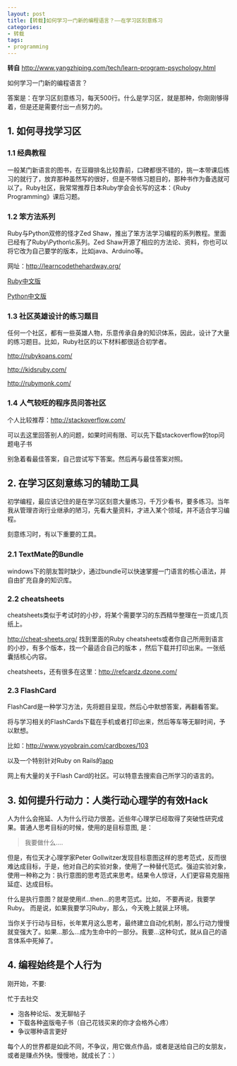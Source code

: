 ```yaml
---
layout: post
title: [转载]如何学习一门新的编程语言？——在学习区刻意练习
categories:
- 转载
tags:
- programming
---
```



**转自** http://www.yangzhiping.com/tech/learn-program-psychology.html

如何学习一门新的编程语言？

答案是：在学习区刻意练习，每天500行。什么是学习区，就是那种，你刚刚够得着，但是还是需要付出一点努力的。

## 1. 如何寻找学习区
### 1.1 经典教程
一般某门新语言的图书，在豆瓣排名比较靠前，口碑都很不错的，挑一本带课后练习的就行了，放弃那种虽然写的很好，但是不带练习题目的，那种书作为备选就可以了。Ruby社区，我常常推荐日本Ruby学会会长写的这本：《Ruby Programming》课后习题。

### 1.2 笨方法系列
Ruby与Python双修的怪才Zed Shaw，推出了笨方法学习编程的系列教程。里面已经有了Ruby\Python\c系列。Zed Shaw开源了相应的方法论、资料，你也可以将它改为自己要学的版本，比如java、Arduino等。

网址：http://learncodethehardway.org/

[Ruby中文版](http://lrthw.github.com/)

[Python中文版](http://readthedocs.org/docs/learn-python-the-hard-way-zh_cn-translation/en/latest/index.html)

### 1.3 社区英雄设计的练习题目
任何一个社区，都有一些英雄人物，乐意传承自身的知识体系，因此，设计了大量的练习题目。比如，Ruby社区的以下材料都很适合初学者。

http://rubykoans.com/

http://kidsruby.com/

http://rubymonk.com/

### 1.4 人气较旺的程序员问答社区
个人比较推荐：http://stackoverflow.com/

可以去这里回答别人的问题，如果时间有限、可以先下载stackoverflow的top问题电子书

别急着看最佳答案，自己尝试写下答案。然后再与最佳答案对照。

## 2. 在学习区刻意练习的辅助工具
初学编程，最应该记住的是在学习区刻意大量练习，千万少看书，要多练习。当年我从管理咨询行业继承的陋习，先看大量资料，才进入某个领域，并不适合学习编程。

刻意练习时，有以下重要的工具。

### 2.1 TextMate的Bundle
windows下的朋友暂时缺少，通过bundle可以快速掌握一门语言的核心语法，并自由扩充自身的知识库。

### 2.2 cheatsheets
cheatsheets类似于考试时的小抄，将某个需要学习的东西精华整理在一页或几页纸上。

http://cheat-sheets.org/ 找到里面的Ruby cheatsheets或者你自己所用到语言的小抄，有多个版本，找一个最适合自己的版本 ，然后下载并打印出来。一张纸囊括核心内容。

cheatsheets，还有很多在这里：http://refcardz.dzone.com/

### 2.3 FlashCard
FlashCard是一种学习方法，先将题目呈现，然后心中默想答案，再翻看答案。

将与学习相关的FlashCards下载在手机或者打印出来，然后等车等无聊时间，予以默想。

比如：http://www.yoyobrain.com/cardboxes/103

以及一个特别针对Ruby on Rails的[app](http://itunes.apple.com/app/ruby-on-rails-commands-flashcards/id440877359?mt=8)

网上有大量的关于Flash Card的社区。可以特意去搜索自己所学习的语言的。


## 3. 如何提升行动力：人类行动心理学的有效Hack
人为什么会拖延、人为什么行动力很差。近些年心理学已经取得了突破性研究成果。普通人思考目标的时候，使用的是目标意图, 是：

> 我要做什么....

但是，有位天才心理学家Peter Gollwitzer发现目标意图这样的思考范式，反而很难达成目标，于是，他对自己的实验对象，使用了一种替代范式。强迫实验对象，使用一种称之为：执行意图的思考范式来思考。结果令人惊讶，人们更容易克服拖延症、达成目标。

什么是执行意图？就是使用if...then...的思考范式。比如， 不要再说，我要学Ruby。 而是说，如果我要学习Ruby，那么，今天晚上就装上环境。

当你关于行动与目标，长年累月这么思考，最终建立自动化机制，那么行动力慢慢就变强大了。如果...那么...成为生命中的一部分。我要...这种句式，就从自己的语言体系中死掉了。

## 4. 编程始终是个人行为
刚开始，不要:

忙于去社交
 - 泡各种论坛、发无聊帖子
 - 下载各种盗版电子书（自己花钱买来的你才会格外心疼）
 - 争议哪种语言更好

每个人的世界都是如此不同，不争议，用它做点作品，或者是送给自己的女朋友，或者是赚点外快。慢慢地，就成长了：）


